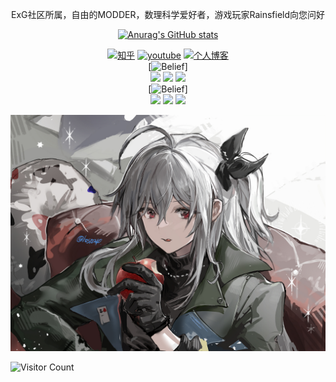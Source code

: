 <div id="title" align=center>

ExG社区所属，自由的MODDER，数理科学爱好者，游戏玩家Rainsfield向您问好

[![Anurag's GitHub stats](https://github-readme-stats.vercel.app/api?username=Mq-b&show_icons=true&theme=tokyonight)](https://space.bilibili.com/13723905)

[![知乎](https://img.shields.io/badge/%E7%9F%A5%E4%B9%8E-Rainsfield-yello)](https://www.zhihu.com/people/rainsfield-sk)
[![youtube](https://img.shields.io/badge/Bilibili-Rainsfield-red)](https://space.bilibili.com/13723905)
[![个人博客](https://img.shields.io/badge/个人博客-Rainsfieldblue)](https://blog.rainsfield.xyz/) 
<br>
[![Belief](https://img.shields.io/badge/信仰-blue)]
<br>
![](https://img.shields.io/badge/Liberty-blue) 
![](https://img.shields.io/badge/Equality-white) 
![](https://img.shields.io/badge/Justice-red)
<br>
[![Belief](https://img.shields.io/badge/爱好-blue)]
<br>
![](https://img.shields.io/badge/拜仁慕尼黑-red)
![](https://img.shields.io/badge/都市天际线-blue)
![](https://img.shields.io/badge/物理学-white)
</div>

![头像](image/头像.jpg)

![Visitor Count](https://profile-counter.glitch.me/tenshi97/count.svg)
